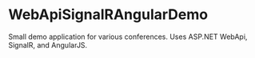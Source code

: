 WebApiSignalRAngularDemo
========================

Small demo application for various conferences. Uses ASP.NET WebApi, SignalR, and AngularJS.